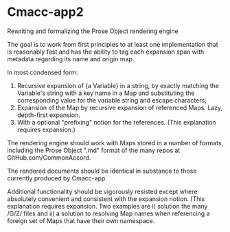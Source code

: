 # Cmacc-app2
Rewriting and formalizing the Prose Object rendering engine

The goal is to work from first principles to at least one implementation that is reasonably fast and has the ability to tag each expansion span with metadata regarding its name and origin map.

In most condensed form:

1. Recursive expansion of {a Variable} in a string, by exactly matching the Variable's string with a key name in a Map and substituting the corresponding value for the variable string and escape characters;
2. Expansion of the Map by recursive expansion of referenced Maps.  Lazy, depth-first expansion.
3. With a optional "prefixing" notion for the references.  (This explanation requires expansion.)

The rendering engine should work with Maps stored in a number of formats, including the Prose Object ".md" format of the many repos at GitHub.com/CommonAccord.

The rendered documents should be identical in substance to those currently produced by Cmacc-app.

Additional functionality should be vigorously resisted except where absolutely convenient and consistent with the expansion notion.  (This explanation requires expansion.  Two examples are i)  solution the many /G/Z/ files and ii) a solution to resolving Map names when referencing a foreign set of Maps that have their own namespace.

